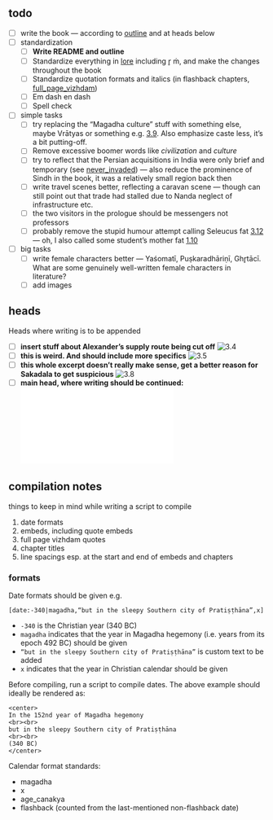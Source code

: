 ## todo

- [ ] write the book — according to [outline](outline.md) and at heads below
- [ ] standardization
	- [ ] **Write README and outline**
	- [ ] Standardize everything in [lore](lore.md) including  r̥ ṁ, and make the changes throughout the book
	- [ ] Standardize quotation formats and italics (in flashback chapters, [full_page_vizhdam](chapters/specials/quotes/full_page_vizhdam.md))
	- [ ] Em dash en dash
	- [ ] Spell check
- [ ] simple tasks
	- [ ] try replacing the “Magadha culture” stuff with something else, maybe Vrātyas or something e.g. [3.9](chapters/3/3.9.md). Also emphasize caste less, it’s a bit putting-off.
	- [ ] Remove excessive boomer words like *civilization* and *culture*
	- [ ] try to reflect that the Persian acquisitions in India were only brief and temporary (see [never_invaded](chapters/specials/quotes/greek.md#never_invaded)) — also reduce the prominence of Sindh in the book, it was a relatively small region back then
	- [ ] write travel scenes better, reflecting a caravan scene — though can still point out that trade had stalled due to Nanda neglect of infrastructure etc.
	- [ ] the two visitors in the prologue should be messengers not professors
	- [ ] probably remove the stupid humour attempt calling Seleucus fat [3.12](chapters/3/3.12.md) — oh, I also called some student’s mother fat [1.10](chapters/1/1.10.md) 
- [ ] big tasks
	- [ ] write female characters better — Yaśomatī, Puṣkaradhāriṇī, Ghr̥tācī. What are some genuinely well-written female characters in literature?
	- [ ] add images
## heads

Heads where writing is to be appended

- [ ] **insert stuff about Alexander’s supply route being cut off**
![3.4](chapters/3/3.4.md#^fgvrl8)
- [ ] **this is weird. And should include more specifics**
![3.5](chapters/3/3.5.md#^zvwwbt)
- [ ] **this whole excerpt doesn’t really make sense, get a better reason for Sakadala to get suspicious**
![3.8](chapters/3/3.8.md#^7407x4) 
- [ ] **main head, where writing should be continued:**
![4.2](chapters/4/4.2.md)
## compilation notes
things to keep in mind while writing a script to compile
1. date formats
2. embeds, including quote embeds
3. full page vizhdam quotes
4. chapter titles
5. line spacings esp. at the start and end of embeds and chapters
### formats

Date formats should be given e.g.

```
[date:-340|magadha,“but in the sleepy Southern city of Pratiṣṭhāna”,x]
```


- `-340` is the Christian year (340 BC)
- `magadha` indicates that the year in Magadha hegemony (i.e. years from its epoch 492 BC) should be given
- `“but in the sleepy Southern city of Pratiṣṭhāna”` is custom text to be added
- `x` indicates that the year in Christian calendar should be given

Before compiling, run a script to compile dates. The above example should ideally be rendered as:

```
<center>
In the 152nd year of Magadha hegemony
<br><br>
but in the sleepy Southern city of Pratiṣṭhāna
<br><br>
(340 BC)
</center>
```

Calendar format standards:

- magadha
- x
- age_canakya
- flashback (counted from the last-mentioned non-flashback date)